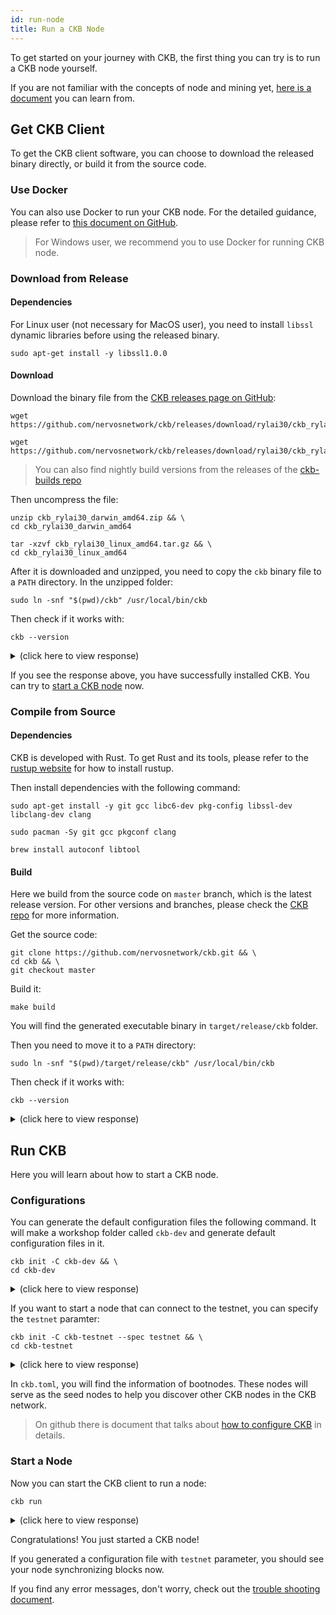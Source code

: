 ```yaml
---
id: run-node
title: Run a CKB Node
---
```


To get started on your journey with CKB, the first thing you can try is to run a CKB node yourself. 

If you are not familiar with the concepts of node and mining yet, [here is a document](../basic-concepts/node-mining) you can learn from.

## Get CKB Client

To get the CKB client software, you can choose to download the released binary directly, or build it from the source code.

### Use Docker
You can also use Docker to run your CKB node. For the detailed guidance, please refer to [this document on GitHub](https://github.com/nervosnetwork/ckb/blob/develop/docs/run-ckb-with-docker.md). 

> For Windows user, we recommend you to use Docker for running CKB node.

### Download from Release

#### Dependencies

For Linux user (not necessary for MacOS user), you need to install `libssl` dynamic libraries before using the released binary.

```shell
sudo apt-get install -y libssl1.0.0
```

#### Download

Download the binary file from the [CKB releases page on GitHub](https://github.com/nervosnetwork/ckb/releases):

<!-- Todo: change the release version here -->

<!--DOCUSAURUS_CODE_TABS-->
<!--macOS-->
```shell
wget https://github.com/nervosnetwork/ckb/releases/download/rylai30/ckb_rylai30_darwin_amd64.zip
```
<!--Linux-->
```shell
wget https://github.com/nervosnetwork/ckb/releases/download/rylai30/ckb_rylai30_linux_amd64.tar.gz
```

<!--END_DOCUSAURUS_CODE_TABS-->

> You can also find nightly build versions from the releases of the [ckb-builds repo](https://github.com/ckb-builds/ckb-builds/releases)

Then uncompress the file:

<!--DOCUSAURUS_CODE_TABS-->
<!--macOS-->
```shell
unzip ckb_rylai30_darwin_amd64.zip && \
cd ckb_rylai30_darwin_amd64
```
<!--Linux-->
```shell
tar -xzvf ckb_rylai30_linux_amd64.tar.gz && \
cd ckb_rylai30_linux_amd64
```

<!--END_DOCUSAURUS_CODE_TABS-->

After it is downloaded and unzipped, you need to copy the `ckb` binary file to a `PATH` directory. In the unzipped folder:
```shell
sudo ln -snf "$(pwd)/ckb" /usr/local/bin/ckb
```

Then check if it works with:
```shell
ckb --version
```

<!-- Todo: change the response here -->

<details>
<summary>(click here to view response)</summary>
```shell
$ ckb --version
ckb 0.12.0-pre (rylai17 2019-05-07)
```
</details>

If you see the response above, you have successfully installed CKB. You can try to [start a CKB node](#run-ckb) now.

### Compile from Source

#### Dependencies
CKB is developed with Rust. To get Rust and its tools, please refer to the [rustup website](https://www.rustup.rs/) for how to install rustup.

Then install dependencies with the following command:

<!--DOCUSAURUS_CODE_TABS-->
<!--Ubuntu and Debian-->
```shell
sudo apt-get install -y git gcc libc6-dev pkg-config libssl-dev libclang-dev clang
```
<!--Arch Linux-->
```shell
sudo pacman -Sy git gcc pkgconf clang
```

<!--macOS-->
```shell
brew install autoconf libtool
```
<!--END_DOCUSAURUS_CODE_TABS-->


#### Build
Here we build from the source code on `master` branch, which is the latest release version. For other versions and branches, please check the [CKB repo](https://github.com/nervosnetwork/ckb) for more information.

Get the source code:

```shell
git clone https://github.com/nervosnetwork/ckb.git && \
cd ckb && \
git checkout master
```

Build it:
```shell
make build
```

You will find the generated executable binary in `target/release/ckb` folder.

Then you need to move it to a `PATH` directory:
```shell
sudo ln -snf "$(pwd)/target/release/ckb" /usr/local/bin/ckb
```

Then check if it works with:
```shell
ckb --version
```

<!-- Todo: change the response here -->

<details>
<summary>(click here to view response)</summary>
```shell
$ ckb --version
ckb 0.12.0-pre (rylai17 2019-05-07)
```
</details>

## Run CKB
Here you will learn about how to start a CKB node.

### Configurations
You can generate the default configuration files the following command. It will make a workshop folder called `ckb-dev` and generate default configuration files in it.
```shell
ckb init -C ckb-dev && \
cd ckb-dev
```

<details>
<summary>(click here to view response)</summary>
```shell
$ ckb init -C ckb-dev && \
cd ckb-dev
Initialized CKB directory in /Users/username/code/ckb-dev
export ckb.toml
export ckb-miner.toml
```
</details>

If you want to start a node that can connect to the testnet, you can specify the `testnet` paramter:
```shell
ckb init -C ckb-testnet --spec testnet && \
cd ckb-testnet
```

<details>
<summary>(click here to view response)</summary>
```shell
$ ckb init -C ckb-testnet --spec testnet && \ 
cd ckb-testnet
Initialized CKB directory in /Users/username/code/ckb-testnet
export ckb.toml
export ckb-miner.toml
```
</details>

In `ckb.toml`, you will find the information of bootnodes. These nodes will serve as the seed nodes to help you discover other CKB nodes in the CKB network.

> On github there is document that talks about [how to configure CKB](https://github.com/nervosnetwork/ckb/blob/develop/docs/configure.md) in details.

### Start a Node

Now you can start the CKB client to run a node:
```shell
ckb run
```

<details>
<summary>(click here to view response)</summary>
```shell
$ ckb run
2019-05-13 17:55:16.057 +08:00 main INFO sentry  sentry is disabled
2019-05-13 17:55:16.068 +08:00 main INFO ckb_db::rocksdb  Initialize a new database
2019-05-13 17:55:16.204 +08:00 main INFO main  chain genesis hash: 0x6448adcb403733f7976576eeffcdfa6929cd7af07d25fb925e0d9236dcc0c6f5
2019-05-13 17:55:16.205 +08:00 main INFO network  Generate random key
2019-05-13 17:55:16.205 +08:00 main INFO network  write random secret key to "/Users/username/Desktop/ckb-dev/data/network/secret_key"
2019-05-13 17:55:16.219 +08:00 main INFO network  No peer in peer store, start seeding...
2019-05-13 17:55:16.221 +08:00 main INFO network  Listen on address: /ip4/0.0.0.0/tcp/8115/p2p/QmRtEZwdSRPpTJHf4gPmwR8YobzpxwZDH4UtVPNJftwynh
2019-05-13 17:55:16.223 +08:00 tokio-runtime-worker-0 INFO network  p2p service event: ListenStarted { address: "/ip4/0.0.0.0/tcp/8115" }
```
</details>

Congratulations! You just started a CKB node!

If you generated a configuration file with `testnet` parameter, you should see your node synchronizing blocks now.

If you find any error messages, don't worry, check out the [trouble shooting document](../references/troubleshooting).
